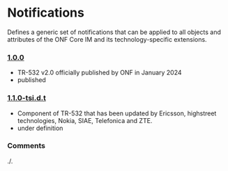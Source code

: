 # Notifications
Defines a generic set of notifications that can be applied to all objects and attributes of the ONF Core IM and its technology-specific extensions.

### [1.0.0](../../tree/TR532v2_0)
- TR-532 v2.0 officially published by ONF in January 2024
- published

### [1.1.0-tsi.d.t](../../tree/tsi)
- Component of TR-532 that has been updated by Ericsson, highstreet technologies, Nokia, SIAE, Telefonica and ZTE.
- under definition

### Comments
./.
